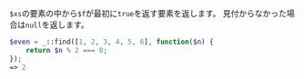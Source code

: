 `$xs`の要素の中から`$f`が最初に`true`を返す要素を返します。
見付からなかった場合は`null`を返します。

```php
$even = _::find([1, 2, 3, 4, 5, 6], function($n) {
    return $n % 2 === 0;
});
=> 2
```
